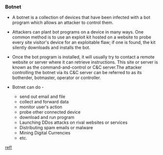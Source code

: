 ### Botnet
- A botnet is a collection of devices that have been infected with a bot program which allows an attacker to control them.

- Attackers can plant bot programs on a device in many ways. One common method is to use an exploit kit hosted on a website to probe every site visitor's device for an exploitable flaw; if one is found, the kit silently downloads and installs the bot.
- Once the bot program is installed, it will usually try to contact a remote website or server where it can retrieve instructions. This site or server is known as the command-and-control or C&C server.The attacker controlling the botnet via its C&C server can be referred to as its botherder, botmaster, operator or controller.
- Botnet can do -
  - send out email and file
  - collect and forward data
  - monitor user's action
  - probe other connected device
  - download and run program
  - Launching DDos attacks on rival websites or services
  - Distributing spam emails or malware
  - Mining Digital Currencies
  - etc.


[ref!](https://www.f-secure.com/en/web/labs_global/botnets)